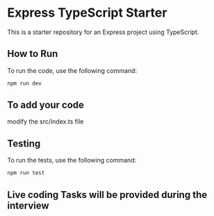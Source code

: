 # Express TypeScript Starter

This is a starter repository for an Express project using TypeScript.

## How to Run

To run the code, use the following command:

```bash
npm run dev
```

## To add your code
modify the src/index.ts file

## Testing

To run the tests, use the following command:

```bash 
npm run test
```

## Live coding Tasks will be provided during the interview
